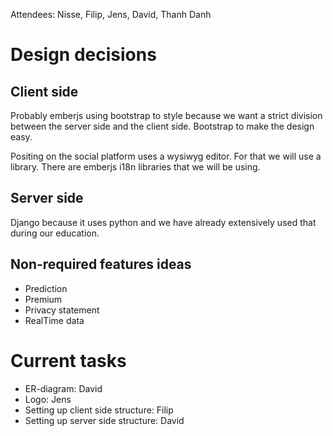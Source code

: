 Attendees: Nisse, Filip, Jens, David, Thanh Danh

# Design decisions
## Client side

Probably emberjs using bootstrap to style because we want a strict division between the server side and the client side. Bootstrap to make the design easy.

Positing on the social platform uses a wysiwyg editor. For that we will use a library.
There are emberjs i18n libraries that we will be using.

## Server side

Django because it uses python and we have already extensively used that during our education.

## Non-required features ideas

* Prediction
* Premium
* Privacy statement
* RealTime data

# Current tasks

* ER-diagram: David
* Logo: Jens
* Setting up client side structure: Filip
* Setting up server side structure: David
